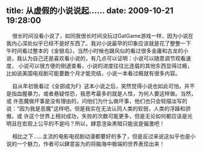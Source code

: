 title: 从虚假的小说说起……
date: 2009-10-21 19:28:00
---

 

    很长时间没看小说了，如同我很长时间没玩过GalGame游戏一样，因为小说在我内心深处似乎已经不是好东西了。我对小说最早的印象应该就是花了整整一下 午时间看过整本的《金银岛》，当然小时候也跟风似的看过很多金庸和古龙的小说，我认为自己还是喜欢看小说的，有几点可以证明：小说可以随意调节观看速度， 小说可以很方便的倒退查看，小说的进度往往比连载的其他东西显得过瘾，比如说美国电视剧可能要数个月才能完结，小说一本看过瘾就有很多内容。

    自从年初我看过《全部成为F》这本小说之后，突然觉得小说也如此可怕，并不是指血腥暴力，或者悬疑惊恐，我思考最多的就是人性，为何人要这样做。当然，或 许恶魔做坏事是没有理由的，问他们为什么做坏事，他们也只会轻描淡写的说："因为我是恶魔"这样吧。但是我实在无法认同人类的软弱，人类的浮躁和骄傲。或 许这个世界上相对成功，失败的次数可能更多，但是无论如何都应该是光明且在宏观上公平的不是吗？所以，肆意渲染黑暗只能说是偏激吧！

    相比之下……主流的电影电视剧动漫都要好的多了，但是反过来说这似乎也是小说的一个魅力，作者可以肆意妄为的将脑海中极端的世界表现出来！
 
